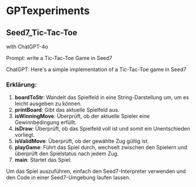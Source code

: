 # GPTexperiments

## Seed7_Tic-Tac-Toe

with ChatGPT-4o

Prompt: write a Tic-Tac-Toe Game in Seed7

ChatGPT: Here's a simple implementation of a Tic-Tac-Toe game in Seed7

### Erklärung:

1. **boardToStr**: Wandelt das Spielfeld in eine String-Darstellung um, um es leicht ausgeben zu können.
2. **printBoard**: Gibt das aktuelle Spielfeld aus.
3. **isWinningMove**: Überprüft, ob der aktuelle Spieler eine Gewinnbedingung erfüllt.
4. **isDraw**: Überprüft, ob das Spielfeld voll ist und somit ein Unentschieden vorliegt.
5. **isValidMove**: Überprüft, ob der gewählte Zug gültig ist.
6. **playGame**: Führt das Spiel durch, wechselt zwischen den Spielern und überprüft den Spielstatus nach jedem Zug.
7. **main**: Startet das Spiel.

Um das Spiel auszuführen, einfach den Seed7-Interpreter verwenden und den Code in einer Seed7-Umgebung laufen lassen.
